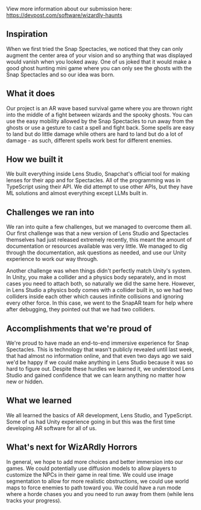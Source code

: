 View more information about our submission here: https://devpost.com/software/wizardly-haunts

## Inspiration

When we first tried the Snap Spectacles, we noticed that they can only augment the center area of your vision and so anything that was displayed would vanish when you looked away. One of us joked that it would make a good ghost hunting mini game where you can only see the ghosts with the Snap Spectacles and so our idea was born.

## What it does

Our project is an AR wave based survival game where you are thrown right into the middle of a fight between wizards and the spooky ghosts. You can use the easy mobility allowed by the Snap Spectacles to run away from the ghosts or use a gesture to cast a spell and fight back. Some spells are easy to land but do little damage while others are hard to land but do a lot of damage - as such, different spells work best for different enemies.

## How we built it

We built everything inside Lens Studio, Snapchat's official tool for making lenses for their app and for Spectacles. All of the programming was in TypeScript using their API. We did attempt to use other APIs, but they have ML solutions and almost everything except LLMs built in.

## Challenges we ran into
We ran into quite a few challenges, but we managed to overcome them all. Our first challenge was that a new version of Lens Studio and Spectacles themselves had just released extremely recently, this meant the amount of documentation or resources available was very little. We managed to dig through the documentation, ask questions as needed, and use our Unity experience to work our way through.

Another challenge was when things didn't perfectly match Unity's system. In Unity, you make a collider and a physics body separately, and in most cases you need to attach both, so naturally we did the same here. However, in Lens Studio a physics body comes with a collider built in, so we had two colliders inside each other which causes infinite collisions and ignoring every other force. In this case, we went to the SnapAR team for help where after debugging, they pointed out that we had two colliders.

## Accomplishments that we're proud of

We're proud to have made an end-to-end immersive experience for Snap Spectacles. This is technology that wasn't publicly revealed until last week, that had almost no information online, and that even two days ago we said we'd be happy if we could make anything in Lens Studio because it was so hard to figure out. Despite these hurdles we learned it, we understood Lens Studio and gained confidence that we can learn anything no matter how new or hidden.

## What we learned

We all learned the basics of AR development, Lens Studio, and TypeScript. Some of us had Unity experience going in but this was the first time developing AR software for all of us.

## What's next for WizARdly Horrors
In general, we hope to add more choices and better immersion into our games. We could potentially use diffusion models to allow players to customize the NPCs in their game in real time. We could use image segmentation to allow for more realistic obstructions, we could use world maps to force enemies to path toward you. We could have a run mode where a horde chases you and you need to run away from them (while lens tracks your progress). 

